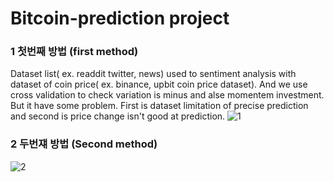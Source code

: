 # Bitcoin-prediction project

### 1 첫번째 방법 (first method)
Dataset list( ex. readdit twitter, news) used to sentiment analysis with dataset of coin price( ex. binance, upbit coin price dataset). And we use cross validation to check variation is minus and alse momentem investment. But it have some problem. First is dataset limitation of precise prediction and second is price change isn't good at prediction.
![1](https://github.com/user-attachments/assets/94cffba7-6251-4dea-ac10-6f462df37f25)

### 2 두번쟤 방법 (Second method)

![2](https://github.com/user-attachments/assets/8568f471-89e4-49ef-8e9e-40bed880e414)
